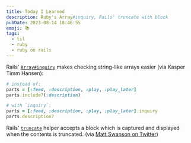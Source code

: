 ```yaml
---
title: Today I Learned
description: Ruby's Array#inquiry, Rails' truncate with block
pubDate: 2023-08-14 18:46:55
emoji: 📚
tags:
  - til
  - ruby
  - ruby on rails
---
```


Rails' [`Array#inquiry`](https://api.rubyonrails.org/classes/Array.html#method-i-inquiry) makes checking string-like arrays easier (via Kasper Timm Hansen):

```rb
# instead of:
parts = [:feed, :description, :play, :play_later]
parts.include?(:description)

# with `inquiry`:
parts = [:feed, :description, :play, :play_later].inquiry
parts.description?
```

Rails' [`truncate`](https://api.rubyonrails.org/classes/ActionView/Helpers/TextHelper.html#method-i-truncate) helper accepts a block which is captured and displayed when the contents is truncated. (via [Matt Swanson on Twitter](https://twitter.com/_swanson/status/1356041464078364679.))
